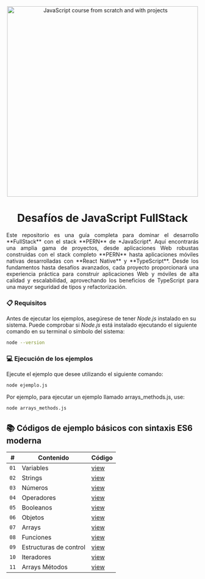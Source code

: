 <div align="center">

<img alt="JavaScript course from scratch and with projects" src="https://res.cloudinary.com/dozvvpar9/image/upload/v1699231920/js-modern-course/course-cover_ko9zas.jpg" width="500" />

# Desafíos de JavaScript FullStack
</div>

<p style="text-align: justify;">Este repositorio es una guía completa para dominar el desarrollo **FullStack** con el stack **PERN** de *JavaScript*. Aquí encontrarás una amplia gama de proyectos, desde aplicaciones Web robustas construidas con el stack completo **PERN** hasta aplicaciones móviles nativas desarrolladas con **React Native** y **TypeScript**. Desde los fundamentos hasta desafíos avanzados, cada proyecto proporcionará una experiencia práctica para construir aplicaciones Web y móviles de alta calidad y escalabilidad, aprovechando los beneficios de TypeScript para una mayor seguridad de tipos y refactorización.
</p>

### 📋 Requisitos
Antes de ejecutar los ejemplos, asegúrese de tener *Node.js* instalado en su sistema. Puede comprobar si *Node.js* está instalado ejecutando el siguiente comando en su terminal o símbolo del sistema:

```bash
node --version
```
### 💻 Ejecución de los ejemplos
Ejecute el ejemplo que desee utilizando el siguiente comando:

```bash
node ejemplo.js
```
Por ejemplo, para ejecutar un ejemplo llamado arrays_methods.js, use:

```bash
node arrays_methods.js
```
## 📚 Códigos de ejemplo básicos con sintaxis ES6 moderna

| # | Contenido | Código |
| --- | --- | --- |
| `01` | Variables | [view](web/example/variables.js) |
| `02` | Strings | [view](web/example/strings.js) |
| `03` | Números | [view]() |
| `04` | Operadores | [view]() |
| `05` | Booleanos | [view]() |
| `06` | Objetos | [view]() |
| `07` | Arrays | [view]() |
| `08` | Funciones | [view]() |
| `09` | Estructuras de control | [view]() |
| `10` | Iteradores | [view]() |
| `11` | Arrays Métodos | [view]() |